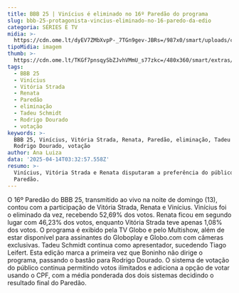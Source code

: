 ```yaml
---
title: BBB 25 | Vinícius é eliminado no 16º Paredão do programa
slug: bbb-25-protagonista-vincius-eliminado-no-16-paredo-da-edio
categoria: SÉRIES E TV
midia: >-
  https://cdn.ome.lt/dyEV7ZMbXvpP-_7TGn9gev-JBRs=/987x0/smart/uploads/conteudo/fotos/bbb25-vinicius-eliminado.jpg
tipoMidia: imagem
thumb: >-
  https://cdn.ome.lt/TKGf7pnsqySbZJvhVMmU_s77zkc=/480x360/smart/extras/conteudos/bbb25-vinicius-eliminado-peq.jpg
tags:
  - BBB 25
  - Vinícius
  - Vitória Strada
  - Renata
  - Paredão
  - eliminação
  - Tadeu Schmidt
  - Rodrigo Dourado
  - votação
keywords: >-
  BBB 25, Vinícius, Vitória Strada, Renata, Paredão, eliminação, Tadeu Schmidt,
  Rodrigo Dourado, votação
author: Ana Luiza
data: '2025-04-14T03:32:57.558Z'
resumo: >-
  Vinícius, Vitória Strada e Renata disputaram a preferência do público no 16º
  Paredão.
---
```


O 16º Paredão do BBB 25, transmitido ao vivo na noite de domingo (13), contou com a participação de Vitória Strada, Renata e Vinícius. Vinícius foi o eliminado da vez, recebendo 52,69% dos votos. Renata ficou em segundo lugar com 46,23% dos votos, enquanto Vitória Strada teve apenas 1,08% dos votos. O programa é exibido pela TV Globo e pelo Multishow, além de estar disponível para assinantes do Globoplay e Globo.com com câmeras exclusivas. Tadeu Schmidt continua como apresentador, sucedendo Tiago Leifert. Esta edição marca a primeira vez que Boninho não dirige o programa, passando o bastão para Rodrigo Dourado. O sistema de votação do público continua permitindo votos ilimitados e adiciona a opção de votar usando o CPF, com a média ponderada dos dois sistemas decidindo o resultado final do Paredão.
